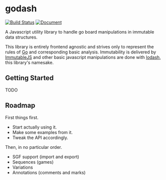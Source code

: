 godash
======

[![Build Status](https://travis-ci.org/duckpunch/godash.svg)](https://travis-ci.org/duckpunch/godash)
[![Document](http://duckpunch.github.io/godash/badge.svg)](http://duckpunch.github.io/godash/)

A Javascript utility library to handle go board manipulations in immutable data structures.

This library is entirely frontend agnostic and strives only to represent the rules of [Go](https://en.wikipedia.org/wiki/Go_%28game%29) and corresponding basic analysis.  Immutability is delivered by [ImmutableJS](http://facebook.github.io/immutable-js/) and other basic javascript manipulations are done with [lodash](https://lodash.com/), this library's namesake.

Getting Started
---------------

TODO

Roadmap
-------

First things first.

- Start actually using it.
- Make some examples from it.
- Tweak the API accordingly.

Then, in no particular order.

- SGF support (import and export)
- Sequences (games)
- Variations
- Annotations (comments and marks)
